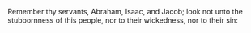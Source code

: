 Remember thy servants, Abraham, Isaac, and Jacob; look not unto the stubbornness of this people, nor to their wickedness, nor to their sin:
